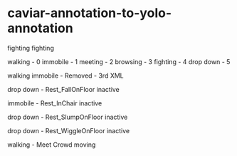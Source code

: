 # caviar-annotation-to-yolo-annotation
<grouplist>
<context evaluation="1.0">fighting</context>
<situation evaluation="1.0">fighting</situation>


walking - 0
immobile - 1
meeting - 2
browsing - 3
fighting - 4
drop down - 5

<context evaluation="1.0">walking</context>
<context evaluation="1.0">immobile</context> - Removed - 3rd XML

<context evaluation="1.0">drop down</context> - Rest_FallOnFloor
<situation evaluation="1.0">inactive</situation>

<context evaluation="1.0">immobile</context> - Rest_InChair
<situation evaluation="1.0">inactive</situation>

<context evaluation="1.0">drop down</context> - Rest_SlumpOnFloor
<situation evaluation="1.0">inactive</situation>

<context evaluation="1.0">drop down</context> - Rest_WiggleOnFloor
<situation evaluation="1.0">inactive</situation>



<context evaluation="1.0">walking</context> - Meet Crowd
<situation evaluation="1.0">moving</situation>




